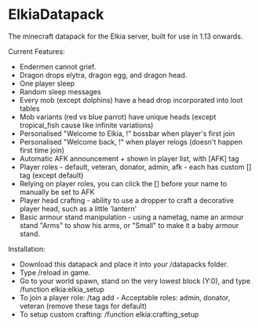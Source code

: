# ElkiaDatapack
The minecraft datapack for the Elkia server, built for use in 1.13 onwards.

Current Features:
- Endermen cannot grief.
- Dragon drops elytra, dragon egg, and dragon head.
- One player sleep
- Random sleep messages
- Every mob (except dolphins) have a head drop incorporated into loot tables
- Mob variants (red vs blue parrot) have unique heads (except tropical_fish cause like infinite variations)
- Personalised "Welcome to Elkia, <username>!" bossbar when player's first join
- Personalised "Welcome back, <username>!" when player relogs (doesn't happen first time join)
- Automatic AFK announcement + shown in player list, with [AFK] tag
- Player roles - default, veteran, donator, admin, afk - each has custom [] tag (except default)
- Relying on player roles, you can click the [] before your name to manually be set to AFK
- Player head crafting - ability to use a dropper to craft a decorative player head, such as a little 'lantern'
- Basic armour stand manipulation - using a nametag, name an armour stand "Arms" to show his arms, or "Small" to make it a baby armour stand.

Installation:
- Download this datapack and place it into your <world>/datapacks folder.
- Type /reload in game.
- Go to your world spawn, stand on the very lowest block (Y:0), and type /function elkia:elkia_setup
- To join a player role: /tag <user> add <role> - Acceptable roles: admin, donator, veteran (remove these tags for default)
- To setup custom crafting: /function elkia:crafting_setup
